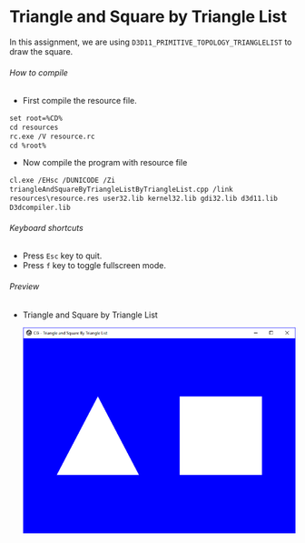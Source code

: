 # Triangle and Square by Triangle List

In this assignment, we are using `D3D11_PRIMITIVE_TOPOLOGY_TRIANGLELIST` to draw the square.

###### How to compile

-   First compile the resource file.

```
set root=%CD%
cd resources
rc.exe /V resource.rc
cd %root%
```

-   Now compile the program with resource file

```
cl.exe /EHsc /DUNICODE /Zi triangleAndSquareByTriangleListByTriangleList.cpp /link resources\resource.res user32.lib kernel32.lib gdi32.lib d3d11.lib D3dcompiler.lib
```

###### Keyboard shortcuts

-   Press `Esc` key to quit.
-   Press `f` key to toggle fullscreen mode.

###### Preview

-   Triangle and Square by Triangle List

    ![triangleAndSquareByTriangleList][triangle-and-square-by-triangle-list-image]

[//]: # "Image declaration"
[triangle-and-square-by-triangle-list-image]: ./preview/triangleAndSquareByTriangleList.png "Triangle and Square by Triangle List"
